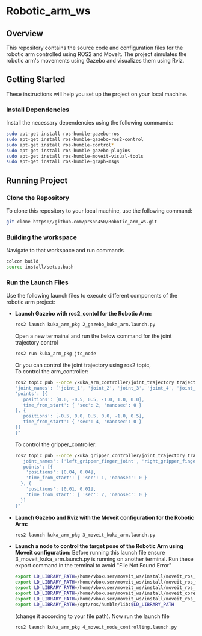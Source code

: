# Robotic_arm_ws
## Overview
This repository contains the source code and configuration files for the robotic arm controlled using ROS2 and MoveIt. The project simulates the robotic arm's movements using Gazebo and visualizes them using Rviz.

## Getting Started

These instructions will help you set up the project on your local machine.

### Install Dependencies

Install the necessary dependencies using the following commands:

```sh
sudo apt-get install ros-humble-gazebo-ros
sudo apt-get install ros-humble-gazebo-ros2-control
sudo apt-get install ros-humble-control*
sudo apt-get install ros-humble-gazebo-plugins
sudo apt-get install ros-humble-moveit-visual-tools
sudo apt-get install ros-humble-graph-msgs
```

## Running Project

### Clone the Repository
To clone this repository to your local machine, use the following command:
```sh
git clone https://github.com/prsnn450/Robotic_arm_ws.git
```

### Building the workspace
Navigate to that workspace and run commands
```sh
colcon build
source install/setup.bash
```

### Run the Launch Files

Use the following launch files to execute different components of the robotic arm project:

- **Launch Gazebo with ros2_contol for the Robotic Arm:**
  ```sh
  ros2 launch kuka_arm_pkg 2_gazebo_kuka_arm.launch.py
  ```
  Open a new termainal and run the below command for the joint trajectory control
  ```sh
  ros2 run kuka_arm_pkg jtc_node
  ```
  Or you can control the joint trajectory using ros2 topic, <br>
  To control the arm_controller:
  ```sh
  ros2 topic pub --once /kuka_arm_controller/joint_trajectory trajectory_msgs/JointTrajectory "{
  'joint_names': ['joint_1', 'joint_2', 'joint_3', 'joint_4', 'joint_5', 'joint_6'],
  'points': [{
    'positions': [0.0, -0.5, 0.5, -1.0, 1.0, 0.0],
    'time_from_start': { 'sec': 2, 'nanosec': 0 }
  }, {
    'positions': [-0.5, 0.0, 0.5, 0.0, -1.0, 0.5],
    'time_from_start': { 'sec': 4, 'nanosec': 0 }
  }]
  }"
  ```
  To control the gripper_controller:
  ```sh
  ros2 topic pub --once /kuka_gripper_controller/joint_trajectory trajectory_msgs/JointTrajectory "{
    'joint_names': ['left_gripper_finger_joint', 'right_gripper_finger_joint'],
    'points': [{
      'positions': [0.04, 0.04],
      'time_from_start': { 'sec': 1, 'nanosec': 0 }
    }, {
      'positions': [0.01, 0.01],
      'time_from_start': { 'sec': 2, 'nanosec': 0 }
    }]
  }"
  ```
- **Launch Gazebo and Rviz with the Moveit configuration for the Robotic Arm:**
  ```sh
  ros2 launch kuka_arm_pkg 3_moveit_kuka_arm.launch.py
  ```
- **Launch a node to control the target pose of the Robotic Arm using Moveit configuration:**
  Before running this launch file ensure 3_moveit_kuka_arm.launch.py is running on another terminal.
  Run these export command in the terminal to avoid "File Not Found Error"
  ```sh
  export LD_LIBRARY_PATH=/home/vboxuser/moveit_ws/install/moveit_ros_planning_interface/lib:$LD_LIBRARY_PATH
  export LD_LIBRARY_PATH=/home/vboxuser/moveit_ws/install/moveit_ros_warehouse/lib:$LD_LIBRARY_PATH
  export LD_LIBRARY_PATH=/home/vboxuser/moveit_ws/install/moveit_ros_planning/lib:$LD_LIBRARY_PATH
  export LD_LIBRARY_PATH=/home/vboxuser/moveit_ws/install/moveit_core/lib:$LD_LIBRARY_PATH
  export LD_LIBRARY_PATH=/home/vboxuser/moveit_ws/install/moveit_ros_occupancy_map_monitor/lib:$LD_LIBRARY_PATH
  export LD_LIBRARY_PATH=/opt/ros/humble/lib:$LD_LIBRARY_PATH
  ```
  (change it according to your file path). Now run the launch file
  ```sh
  ros2 launch kuka_arm_pkg 4_moveit_node_controlling.launch.py
  ```



